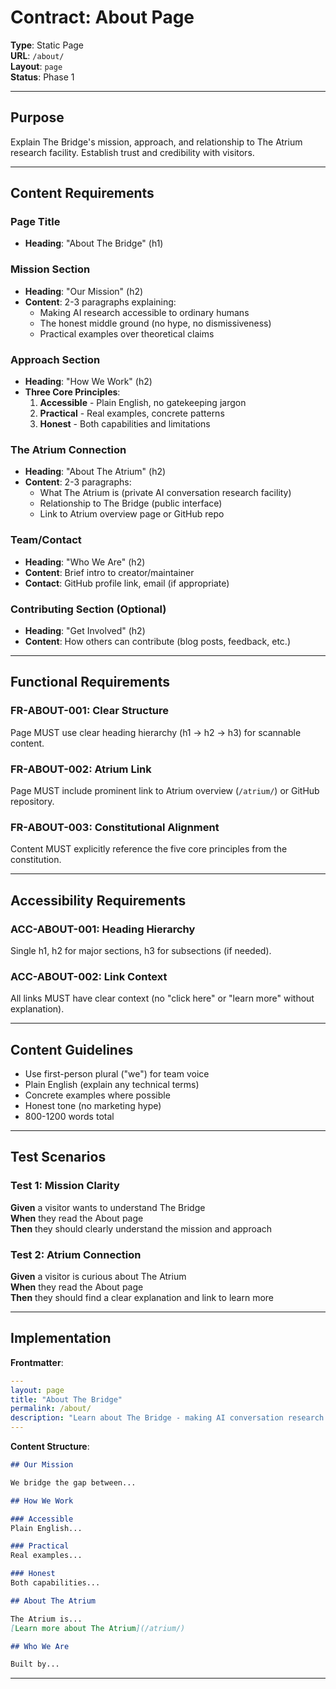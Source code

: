 # Contract: About Page

**Type**: Static Page  
**URL**: `/about/`  
**Layout**: `page`  
**Status**: Phase 1

---

## Purpose

Explain The Bridge's mission, approach, and relationship to The Atrium research facility. Establish trust and credibility with visitors.

---

## Content Requirements

### Page Title
- **Heading**: "About The Bridge" (h1)

### Mission Section
- **Heading**: "Our Mission" (h2)
- **Content**: 2-3 paragraphs explaining:
  - Making AI research accessible to ordinary humans
  - The honest middle ground (no hype, no dismissiveness)
  - Practical examples over theoretical claims

### Approach Section
- **Heading**: "How We Work" (h2)
- **Three Core Principles**:
  1. **Accessible** - Plain English, no gatekeeping jargon
  2. **Practical** - Real examples, concrete patterns
  3. **Honest** - Both capabilities and limitations

### The Atrium Connection
- **Heading**: "About The Atrium" (h2)
- **Content**: 2-3 paragraphs:
  - What The Atrium is (private AI conversation research facility)
  - Relationship to The Bridge (public interface)
  - Link to Atrium overview page or GitHub repo

### Team/Contact
- **Heading**: "Who We Are" (h2)
- **Content**: Brief intro to creator/maintainer
- **Contact**: GitHub profile link, email (if appropriate)

### Contributing Section (Optional)
- **Heading**: "Get Involved" (h2)
- **Content**: How others can contribute (blog posts, feedback, etc.)

---

## Functional Requirements

### FR-ABOUT-001: Clear Structure
Page MUST use clear heading hierarchy (h1 → h2 → h3) for scannable content.

### FR-ABOUT-002: Atrium Link
Page MUST include prominent link to Atrium overview (`/atrium/`) or GitHub repository.

### FR-ABOUT-003: Constitutional Alignment
Content MUST explicitly reference the five core principles from the constitution.

---

## Accessibility Requirements

### ACC-ABOUT-001: Heading Hierarchy
Single h1, h2 for major sections, h3 for subsections (if needed).

### ACC-ABOUT-002: Link Context
All links MUST have clear context (no "click here" or "learn more" without explanation).

---

## Content Guidelines

- Use first-person plural ("we") for team voice
- Plain English (explain any technical terms)
- Concrete examples where possible
- Honest tone (no marketing hype)
- 800-1200 words total

---

## Test Scenarios

### Test 1: Mission Clarity
**Given** a visitor wants to understand The Bridge  
**When** they read the About page  
**Then** they should clearly understand the mission and approach

### Test 2: Atrium Connection
**Given** a visitor is curious about The Atrium  
**When** they read the About page  
**Then** they should find a clear explanation and link to learn more

---

## Implementation

**Frontmatter**:
```yaml
---
layout: page
title: "About The Bridge"
permalink: /about/
description: "Learn about The Bridge - making AI conversation research accessible, practical, and honest."
---
```

**Content Structure**:
```markdown
## Our Mission

We bridge the gap between...

## How We Work

### Accessible
Plain English...

### Practical
Real examples...

### Honest
Both capabilities...

## About The Atrium

The Atrium is...
[Learn more about The Atrium](/atrium/)

## Who We Are

Built by...
```

---
